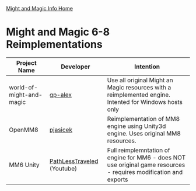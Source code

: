 [Might and Magic Info Home](/README.md)

# Might and Magic 6-8 Reimplementations

| Project Name | Developer | Intention |
| ------------ | --------- | ----------|
| world-of-might-and-magic | [gp-alex](https://github.com/gp-alex) | Use all original Might an Magic resources with a reimplemented engine. Intented for Windows hosts only |
| OpenMM8 | [pjasicek](https://github.com/pjasicek) | Reimplementation of MM8 engine using Unity3d engine. Uses original MM8 resources. |
| MM6 Unity | [PathLessTraveled](https://www.youtube.com/channel/UCvrZZoiI6GFEov_qD4BExiQ/videos) (Youtube) | Full reimplemntation of engine for MM6 - does NOT use original game resources - requires modification and exports |
